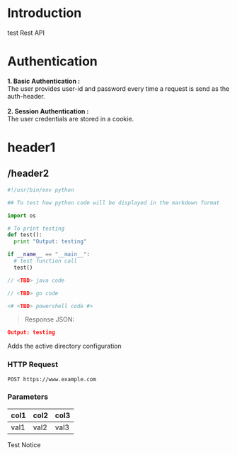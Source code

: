 
# Introduction
test Rest API


# Authentication
<b>1. Basic Authentication :</b></br>
    The user provides user-id and password every time a request is send as the auth-header.</br>
</br>
<b>2. Session Authentication :</b></br>
    The user credentials are stored in a cookie. </br>


# header1


## /header2



~~~python
#!/usr/bin/env python

## To test how python code will be displayed in the markdown format

import os

# To print testing
def test():
  print "Output: testing"

if __name__ == "__main__":
  # test function call
  test()
~~~


~~~java
// <TBD> java code
~~~


~~~go
// <TBD> go code
~~~


~~~powershell
<# <TBD> powershell code #>
~~~
 
> Response JSON:
 

~~~json
Output: testing
~~~

Adds the active directory configuration

### HTTP Request
`POST https://www.example.com`

### Parameters

col1 | col2 | col3
------------ | ------------ | ------------
val1 | val2 | val3


<aside class="notice">Test Notice</aside>


